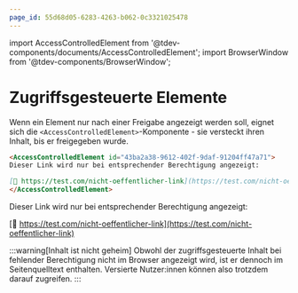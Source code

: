 ```yaml
---
page_id: 55d68d05-6283-4263-b062-0c3321025478
---
```


import AccessControlledElement from '@tdev-components/documents/AccessControlledElement';
import BrowserWindow from '@tdev-components/BrowserWindow';

# Zugriffsgesteuerte Elemente

Wenn ein Element nur nach einer Freigabe angezeigt werden soll, eignet sich die `<AccessControlledElement>`-Komponente  - sie versteckt ihren Inhalt, bis er freigegeben wurde.

```md
<AccessControlledElement id="43ba2a38-9612-402f-9daf-91204ff47a71">
Dieser Link wird nur bei entsprechender Berechtigung angezeigt:

[🔗 https://test.com/nicht-oeffentlicher-link](https://test.com/nicht-oeffentlicher-link)
</AccessControlledElement>
```

<BrowserWindow>
<AccessControlledElement id="43ba2a38-9612-402f-9daf-91204ff47a71">
Dieser Link wird nur bei entsprechender Berechtigung angezeigt:

[🔗 https://test.com/nicht-oeffentlicher-link](https://test.com/nicht-oeffentlicher-link)
</AccessControlledElement>
</BrowserWindow>

:::warning[Inhalt ist nicht geheim]
Obwohl der zugriffsgesteuerte Inhalt bei fehlender Berechtigung nicht im Browser angezeigt wird, ist er dennoch im Seitenquelltext enthalten. Versierte Nutzer:innen können also trotzdem darauf zugreifen.
:::
